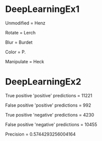# DeepLearningEx1

Unmodified = Henz

Rotate = Lerch

Blur = Burdet

Color = P.

Manipulate = Heck

# DeepLearningEx2
True positive 'positive' predictions = 11221

False positive 'positive' predictions = 992

True positive 'negative' predictions = 4230

False positive 'negative' predictions = 10455

Precision = 0.5744293256004164
